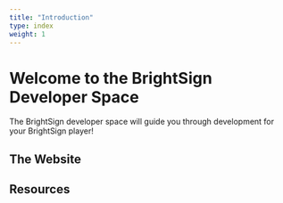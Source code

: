 ```yaml
---
title: "Introduction"
type: index
weight: 1
---
```


# Welcome to the BrightSign Developer Space

The BrightSign developer space will guide you through development for your BrightSign player! 

## The Website

## Resources